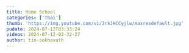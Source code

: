```yaml
---
title: Home School
categories: ['Thai']
thumb: 'https://img.youtube.com/vi/JrkJHCCyjlw/maxresdefault.jpg'
pudate: 2024-07-12T03:33:24
videos: 2024-07-12-03-32-27
author: tin-sokhavuth
---
```

